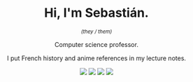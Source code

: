 <h1 align=center> Hi, I'm Sebastián.</h1>

<p align=center> <sup> <em> (they / them) </em> </sup> </p>

<p align=center>Computer science professor.</p>
<p align=center>I put French history and anime references in my lecture notes.</p>

<p align="center">
    <img src="https://img.shields.io/badge/Nacido-CDMX-%23006341">
    <img src="https://img.shields.io/badge/Location-BKLN-%23FF6600">
    <img src="https://img.shields.io/badge/Aime-FRA-002654">
    <img src="https://img.shields.io/badge/%E5%8B%89%E5%BC%B7%E4%B8%AD-JPN-BC002D">
</p>
